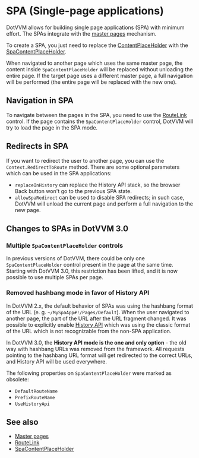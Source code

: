 # SPA (Single-page applications)

DotVVM allows for building single page applications (SPA) with minimum effort. The SPAs integrate with the [master pages](~/pages/concepts/layout/master-pages) mechanism.

To create a SPA, you just need to replace the [ContentPlaceHolder](~/controls/builtin/ContentPlaceHolder) with the [SpaContentPlaceHolder](~/controls/builtin/SpaContentPlaceHolder). 

When navigated to another page which uses the same master page, the content inside `SpaContentPlaceHolder` will be replaced without unloading the entire page. If the target page uses a different master page, a full navigation will be performed (the entire page will be replaced with the new one).

## Navigation in SPA

To navigate between the pages in the SPA, you need to use the [RouteLink](~/controls/builtin/RouteLink) control. If the page contains the `SpaContentPlaceHolder` control, DotVVM will try to load the page in the SPA mode.

## Redirects in SPA

If you want to redirect the user to another page, you can use the `Context.RedirectToRoute` method. There are some optional parameters which can be used in the SPA applications:

* `replaceInHistory` can replace the History API stack, so the browser Back button won't go to the previous SPA state.
* `allowSpaRedirect` can be used to disable SPA redirects; in such case, DotVVM will unload the current page and perform a full navigation to the new page.

## Changes to SPAs in DotVVM 3.0

### Multiple `SpaContentPlaceHolder` controls

In previous versions of DotVVM, there could be only one `SpaContentPlaceHolder` control present in the page at the same time. Starting with DotVVM 3.0, this restriction has been lifted, and it is now possible to use multiple SPAs per page.

### Removed hashbang mode in favor of History API

In DotVVM 2.x, the default behavior of SPAs was using the hashbang format of the URL (e. g. `~/MySpaApp#!/Pages/Default`). When the user navigated to another page, the part of the URL after the URL fragment changed. It was possible to explicitly enable [History API](https://developer.mozilla.org/en-US/docs/Web/API/History_API) which was using the classic format of the URL which is not recognizable from the non-SPA application. 

In DotVVM 3.0, the **History API mode is the one and only option** - the old way with hashbang URLs was removed from the framework. All requests pointing to the hashbang URL format will get redirected to the correct URLs, and History API will be used everywhere.

The following properties on `SpaContentPlaceHolder` were marked as obsolete:

* `DefaultRouteName`
* `PrefixRouteName`
* `UseHistoryApi`

## See also

* [Master pages](~/pages/concepts/layout/master-pages)
* [RouteLink](~/controls/builtin/RouteLink)
* [SpaContentPlaceHolder](~/controls/builtin/SpaContentPlaceHolder)
